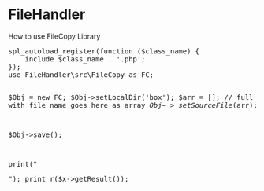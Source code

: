 # FileHandler
<p>How to use FileCopy Library</p>
<pre>
spl_autoload_register(function ($class_name) {
    include $class_name . '.php';
});
use FileHandler\src\FileCopy as FC;

$Obj = new FC;
$Obj->setLocalDir('box');
$arr = []; // full path with file name goes here as array
$Obj->setSourceFile($arr);

$Obj->save();

print("<pre>");
print_r($x->getResult());
</pre>
